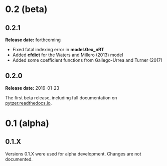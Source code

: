 # 0.2 (beta)

## 0.2.1

**Release date:** forthcoming

  * Fixed fatal indexing error in **model.Gex_nRT**
  * Added **cfdict** for the Waters and Millero (2013) model
  * Added some coefficient functions from Gallego-Urrea and Turner (2017)

## 0.2.0

**Release date:** 2019-01-23

The first beta release, including full documentation on [pytzer.readthedocs.io](https://pytzer.readthedocs.io).

# 0.1 (alpha)

## 0.1.X

Versions 0.1.X were used for alpha development. Changes are not documented.
